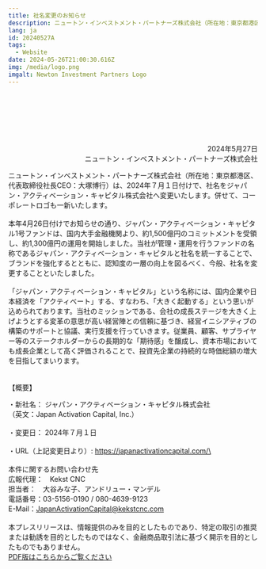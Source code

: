 ```yaml
---
title: 社名変更のお知らせ
description: ニュートン・インベストメント・パートナーズ株式会社（所在地：東京都港区、代表取締役社長CEO：大塚博行）は、2024年７月１日付けで、社名をジャパン・アクティベーション・キャピタル株式会社へ変更いたします。併せて、コーポレートロゴも一新いたします。
lang: ja
id: 20240527A
tags:
  - Website
date: 2024-05-26T21:00:30.616Z
img: /media/logo.png
imgalt: Newton Investment Partners Logo
---
```

<div style="text-align: right;">
<br><br><br><br><br><br>
2024年5月27日<br>ニュートン・インベストメント・パートナーズ株式会社
</div>

ニュートン・インベストメント・パートナーズ株式会社（所在地：東京都港区、代表取締役社長CEO：大塚博行）は、2024年７月１日付けで、社名をジャパン・アクティベーション・キャピタル株式会社へ変更いたします。併せて、コーポレートロゴも一新いたします。\
\
本年4月26日付けでお知らせの通り、ジャパン・アクティベーション・キャピタル1号ファンドは、国内大手金融機関より、約1,500億円のコミットメントを受領し、約1,300億円の運用を開始しました。当社が管理・運用を行うファンドの名称であるジャパン・アクティベーション・キャピタルと社名を統一することで、ブランドを強化するとともに、認知度の一層の向上を図るべく、今般、社名を変更することといたしました。\
\
「ジャパン・アクティベーション・キャピタル」という名称には、国内企業や日本経済を「アクティベート」する、すなわち、「大きく起動する」という思いが込められております。当社のミッションである、会社の成長ステージを大きく上げようとする変革の意思が高い経営陣との信頼に基づき、経営イニシアティブの構築のサポートと協議、実行支援を行っていきます。従業員、顧客、サプライヤー等のステークホルダーからの長期的な「期待感」を醸成し、資本市場においても成長企業として高く評価されることで、投資先企業の持続的な時価総額の増大を目指してまいります。\
\
\
【概要】

・新社名：   ジャパン・アクティベーション・キャピタル株式会社\
（英文：Japan Activation Capital, Inc.）\
\
・変更日：   2024年７月１日\
\
・URL（上記変更日より）: https://japanactivationcapital.com/\
\
\
本件に関するお問い合わせ先\
広報代理：　Kekst CNC\
担当者：　大谷みな子、アンドリュー・マンデル\
電話番号：03-5156-0190 / 080-4639-9123\
E-Mail：JapanActivationCapital@kekstcnc.com\
\
本プレスリリースは、情報提供のみを目的としたものであり、特定の取引の推奨または勧誘を目的としたものではなく、金融商品取引法に基づく開示を目的としたものでもありません。\
[PDF版はこちらからご覧ください](/media/20240527a.pdf)